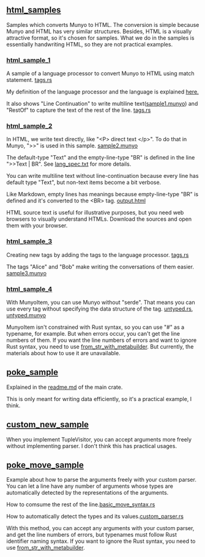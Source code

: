 ## [html_samples](https://github.com/dochy-ksti/munyorunyoru/tree/master/munyo-sample/src/samples/html_samples)

Samples which converts Munyo to HTML. The conversion is simple because Munyo and HTML has very similar structures. Besides, HTML is a visually attractive format, so it's chosen for samples. What we do in the samples is essentially handwriting HTML, so they are not practical examples.

### [html_sample_1](https://github.com/dochy-ksti/munyorunyoru/tree/master/munyo-sample/src/samples/html_samples/sample1)

A sample of a language processor to convert Munyo to HTML using match statement. [tags.rs](https://github.com/dochy-ksti/munyorunyoru/blob/master/munyo-sample/src/samples/html_samples/sample1/tags.rs)

My definition of the language processor and the language is explained [here.](https://github.com/dochy-ksti/munyorunyoru/blob/master/whats_dsl.md)

It also shows "Line Continuation" to write multiline text([sample1.munyo](https://github.com/dochy-ksti/munyorunyoru/blob/master/munyo-sample/src/samples/html_samples/sample1/sample1.munyo)) and "RestOf" to capture the text of the rest of the line. [tags.rs](https://github.com/dochy-ksti/munyorunyoru/blob/master/munyo-sample/src/samples/html_samples/sample1/tags.rs)

### [html_sample_2](https://github.com/dochy-ksti/munyorunyoru/tree/master/munyo-sample/src/samples/html_samples/sample2)

In HTML, we write text directly, like "&lt;P&gt; direct text &lt;/p&gt;". To do that in Munyo, ">>" is used in this sample. [sample2.munyo](https://github.com/dochy-ksti/munyorunyoru/blob/master/munyo-sample/src/samples/html_samples/sample2/sample2.munyo)

The default-type "Text" and the empty-line-type "BR" is defined in the line ">>Text | BR". See [lang_spec.txt](https://github.com/dochy-ksti/munyorunyoru/blob/master/lang_spec.txt) for more details.

You can write multiline text without line-continuation because every line has default type "Text", but non-text items become a bit verbose.

Like Markdown, empty lines has meanings because empty-line-type "BR" is defined and it's converted to the &lt;BR&gt; tag. [output.html](https://github.com/dochy-ksti/munyorunyoru/blob/master/munyo-sample/src/samples/html_samples/sample2/output.html) 

HTML source text is useful for illustrative purposes, but you need web browsers to visually understand HTMLs. Download the sources and open them with your browser.

### [html_sample_3](https://github.com/dochy-ksti/munyorunyoru/tree/master/munyo-sample/src/samples/html_samples/sample3)

Creating new tags by adding the tags to the language processor. [tags.rs](https://github.com/dochy-ksti/munyorunyoru/blob/master/munyo-sample/src/samples/html_samples/sample3/tags.rs)

The tags "Alice" and "Bob" make writing the conversations of them easier. [sample3.munyo](https://github.com/dochy-ksti/munyorunyoru/blob/master/munyo-sample/src/samples/html_samples/sample3/sample3.munyo)

### [html_sample_4](https://github.com/dochy-ksti/munyorunyoru/tree/master/munyo-sample/src/samples/html_samples/sample4)

With MunyoItem, you can use Munyo without "serde". That means you can use every tag without specifying the data structure of the tag. [untyped.rs](https://github.com/dochy-ksti/munyorunyoru/blob/master/munyo-sample/src/samples/html_samples/sample4/untyped.rs), [untyped.munyo](https://github.com/dochy-ksti/munyorunyoru/blob/master/munyo-sample/src/samples/html_samples/sample4/untyped.munyo)

MunyoItem isn't constrained with Rust syntax, so you can use "#" as a typename, for example. But when errors occur, you can't get the line numbers of them. If you want the line numbers of errors and want to ignore Rust syntax, you need to use [from_str_with_metabuilder](https://github.com/dochy-ksti/munyorunyoru/blob/master/src/lang/from_str_with_metabuilder.rs). But currently, the materials about how to use it are unavailable.

## [poke_sample](https://github.com/dochy-ksti/munyorunyoru/tree/master/munyo-sample/src/samples/poke_sample)

Explained in the [readme.md](https://github.com/dochy-ksti/munyorunyoru/) of the main crate.

This is only meant for writing data efficiently, so it's a practical example, I think.

## [custom_new_sample](https://github.com/dochy-ksti/munyorunyoru/blob/master/munyo-sample/src/samples/custom_new_sample.rs)

When you implement TupleVisitor, you can accept arguments more freely without implementing parser. I don't think this has practical usages.

## [poke_move_sample](https://github.com/dochy-ksti/munyorunyoru/tree/master/munyo-sample/src/samples/poke_move_sample)

Example about how to parse the arguments freely with your custom parser. You can let a line have any number of arguments whose types are automatically detected by the representations of the arguments.

How to comsume the rest of the line.[basic_move_syntax.rs](https://github.com/dochy-ksti/munyorunyoru/blob/master/munyo-sample/src/samples/poke_move_sample/basic_move_syntax.rs)

How to automatically detect the types and its values.[custom_parser.rs](https://github.com/dochy-ksti/munyorunyoru/blob/master/munyo-sample/src/samples/poke_move_sample/custom_parsers.rs)

With this method, you can accept any arguments with your custom parser, and get the line numbers of errors, but typenames must follow Rust identifier naming syntax. If you want to ignore the Rust syntax, you need to use [from_str_with_metabuilder](https://github.com/dochy-ksti/munyorunyoru/blob/master/src/lang/from_str_with_metabuilder.rs).